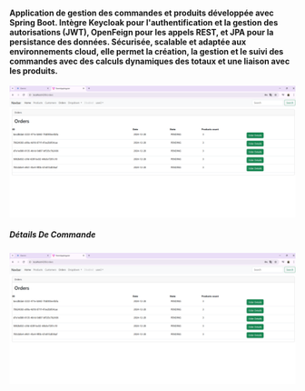 <h4>Application de gestion des commandes et produits développée avec Spring Boot. Intègre Keycloak pour l'authentification et la gestion des autorisations (JWT), OpenFeign pour les appels REST, et JPA pour la persistance des données. Sécurisée, scalable et adaptée aux environnements cloud, elle permet la création, la gestion et le suivi des commandes avec des calculs dynamiques des totaux et une liaison avec les produits.</h2>
<img src="captures/img.png">
<h5>Détails De Commande</h5>
<img src="captures/img.png">

